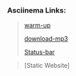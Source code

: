 ### Asciinema Links:

> [warm-up](https://asciinema.org/a/Bjjsr3YKclblyswyBj1ioyfPs)
>
> [download-mp3](https://asciinema.org/a/fNqQxrhKkFkM2D8yb665NU06E)
>
> [Status-bar](https://asciinema.org/a/KGxfOHVLzU7XjOqPebGBU83eW)

> [Static Website]
